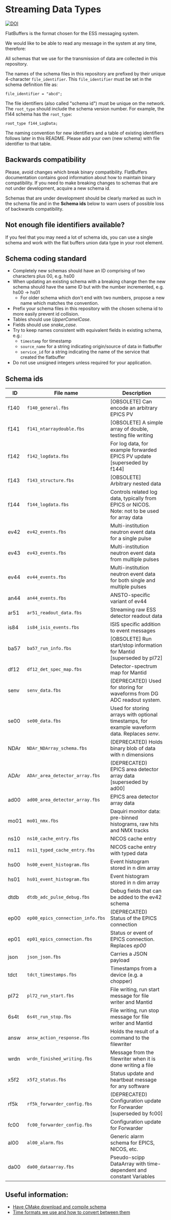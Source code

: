 # Streaming Data Types

[![DOI](https://zenodo.org/badge/81330954.svg)](https://zenodo.org/badge/latestdoi/81330954)

FlatBuffers is the format chosen for the ESS messaging system.

We would like to be able to read any message in the system at any time,
therefore:

All schemas that we use for the transmission of data are collected in this
repository.

The names of the schema files in this repository are prefixed by their unique
4-character `file_identifier`.  This `file_identifier` must be set in the
schema definition file as:
```
file_identifier = "abcd";
```

The file identifiers (also called "schema id") must be unique on the network.
The `root_type` should include the schema version number. For example, the f144 schema has
the `root_type`:
```
root_type f144_LogData;
```

The naming convention for new identifiers and a table of existing identifiers follows later in this README.
Please add your own (new schema) with file identifier to that table.


## Backwards compatibility

Please, avoid changes which break binary compatibility. FlatBuffers documentation contains good information about how to maintain binary compatibility. If you need to make breaking changes to schemas that are not under development, acquire a new schema id.

Schemas that are under development should be clearly marked as such in the schema file and in the **Schema ids** below to warn users of possible loss of backwards compatibility.

## Not enough file identifiers available?

If you feel that you may need a lot of schema ids, you can use a single schema
and work with the flat buffers union data type in your root element.


## Schema coding standard

* Completely new schemas should have an ID comprising of two characters plus 00, e.g. hs00
* When updating an existing schema with a breaking change then the new schema should have the same ID but with the number incremented, e.g. hs00 -> hs01
  * For older schema which don't end with two numbers, propose a new name which matches the convention.
* Prefix your schema files in this repository with the chosen schema id to more easily prevent id collision.
* Tables should use *UpperCamelCase*.
* Fields should use *snake_case*.
* Try to keep names consistent with equivalent fields in existing schema, e.g.:
  * `timestamp` for timestamp
  * `source_name` for a string indicating origin/source of data in flatbuffer
  * `service_id` for a string indicating the name of the service that created the flatbuffer
* Do not use unsigned integers unless required for your application.


## Schema ids
| ID   | File name                        | Description                                                                                   |
|------|----------------------------------|-----------------------------------------------------------------------------------------------|
| f140 | `f140_general.fbs              ` | [OBSOLETE] Can encode an arbitrary EPICS PV                                                   |
| f141 | `f141_ntarraydouble.fbs        ` | [OBSOLETE] A simple array of double, testing file writing                                     |
| f142 | `f142_logdata.fbs              ` | For log data, for example forwarded EPICS PV update [superseded by f144]                      |
| f143 | `f143_structure.fbs            ` | [OBSOLETE] Arbitrary nested data                                                              |
| f144 | `f144_logdata.fbs              ` | Controls related log data, typically from EPICS or NICOS. Note: not to be used for array data |
| ev42 | `ev42_events.fbs               ` | Multi-institution neutron event data for a single pulse                                       |
| ev43 | `ev43_events.fbs               ` | Multi-institution neutron event data from multiple pulses                                     |
| ev44 | `ev44_events.fbs               ` | Multi-institution neutron event data for both single and multiple pulses                      |
| an44 | `an44_events.fbs               ` | ANSTO-specific variant of ev44                                                                |
| ar51 | `ar51_readout_data.fbs         ` | Streaming raw ESS detector readout data                                                       |
| is84 | `is84_isis_events.fbs          ` | ISIS specific addition to event messages                                                      |
| ba57 | `ba57_run_info.fbs             ` | [OBSOLETE] Run start/stop information for Mantid [superseded by pl72]                         |
| df12 | `df12_det_spec_map.fbs         ` | Detector-spectrum map for Mantid                                                              |
| senv | `senv_data.fbs                 ` | (DEPRECATED) Used for storing for waveforms from DG ADC readout system.                       |
| se00 | `se00_data.fbs                 ` | Used for storing arrays with optional timestamps, for example waveform data. Replaces _senv_. | 
| NDAr | `NDAr_NDArray_schema.fbs       ` | (DEPRECATED) Holds binary blob of data with n dimensions                                      |
| ADAr | `ADAr_area_detector_array.fbs  ` | (DEPRECATED) EPICS area detector array data [superseded by ad00]                              |
| ad00 | `ad00_area_detector_array.fbs  ` | EPICS area detector array data                                                                |
| mo01 | `mo01_nmx.fbs                  ` | Daquiri monitor data: pre-binned histograms, raw hits and NMX tracks                          | 
| ns10 | `ns10_cache_entry.fbs          ` | NICOS cache entry                                                                             |
| ns11 | `ns11_typed_cache_entry.fbs    ` | NICOS cache entry with typed data                                                             |
| hs00 | `hs00_event_histogram.fbs      ` | Event histogram stored in n dim array                                                         |
| hs01 | `hs01_event_histogram.fbs      ` | Event histogram stored in n dim array                                                         |
| dtdb | `dtdb_adc_pulse_debug.fbs      ` | Debug fields that can be added to the ev42 schema                                             |
| ep00 | `ep00_epics_connection_info.fbs` | (DEPRECATED) Status of the EPICS connection                                                   |
| ep01 | `ep01_epics_connection.fbs  `    | Status or event of EPICS connection. Replaces _ep00_                                          |
| json | `json_json.fbs                 ` | Carries a JSON payload                                                                        |
| tdct | `tdct_timestamps.fbs           ` | Timestamps from a device (e.g. a chopper)                                                     |
| pl72 | `pl72_run_start.fbs            ` | File writing, run start message for file writer and Mantid                                    |
| 6s4t | `6s4t_run_stop.fbs             ` | File writing, run stop message for file writer and Mantid                                     |
| answ | `answ_action_response.fbs      ` | Holds the result of a command to the filewriter                                               |
| wrdn | `wrdn_finished_writing.fbs     ` | Message from the filewriter when it is done writing a file                                    |
| x5f2 | `x5f2_status.fbs               ` | Status update and heartbeat message for any software                                          |
| rf5k | `rf5k_forwarder_config.fbs     ` | (DEPRECATED) Configuration update for Forwarder [superseded by fc00]                          |
| fc00 | `fc00_forwarder_config.fbs     ` | Configuration update for Forwarder                                                            |
| al00 | `al00_alarm.fbs                ` | Generic alarm schema for EPICS, NICOS, etc.                                                   |
| da00 | `da00_dataarray.fbs            ` | Pseudo-scipp DataArray with time-dependent and constant Variables                             |

## Useful information:

- [Have CMake download and compile schema](documentation/cmakeCompileSchema.md)
- [Time formats we use and how to convert between them](documentation/timestamps.md)

